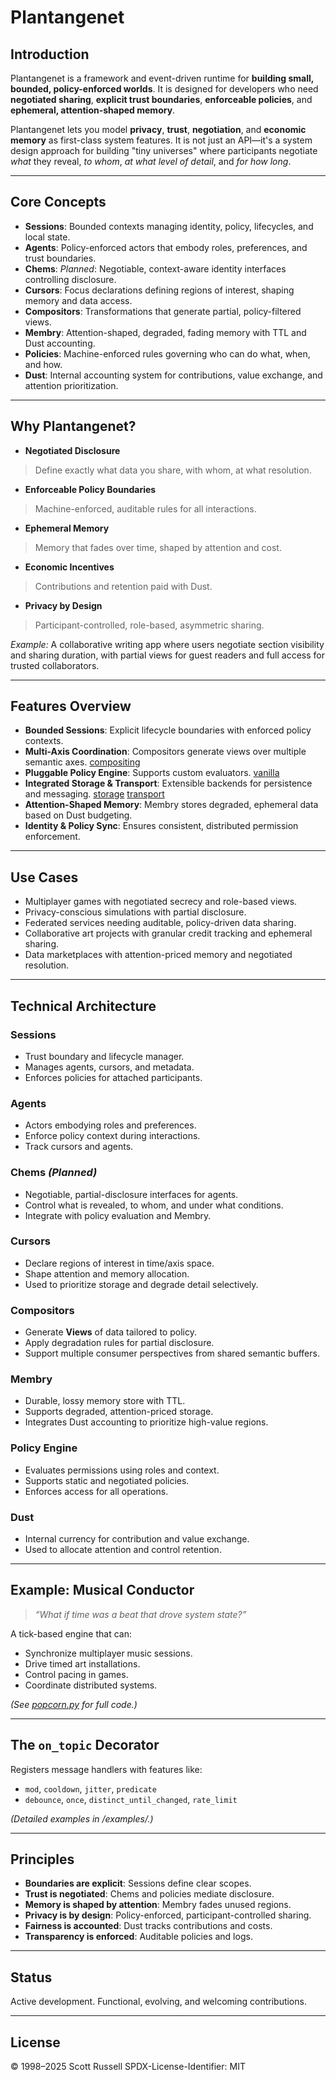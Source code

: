 # Plantangenet

## Introduction

Plantangenet is a framework and event-driven runtime for **building small, bounded, policy-enforced worlds**. It is designed for developers who need **negotiated sharing**, **explicit trust boundaries**, **enforceable policies**, and **ephemeral, attention-shaped memory**.

Plantangenet lets you model **privacy**, **trust**, **negotiation**, and **economic memory** as first-class system features. It is not just an API—it's a system design approach for building "tiny universes" where participants negotiate *what* they reveal, *to whom*, *at what level of detail*, and *for how long*.

---

## Core Concepts

* **Sessions**: Bounded contexts managing identity, policy, lifecycles, and local state.
* **Agents**: Policy-enforced actors that embody roles, preferences, and trust boundaries.
* **Chems**: *Planned*: Negotiable, context-aware identity interfaces controlling disclosure.
* **Cursors**: Focus declarations defining regions of interest, shaping memory and data access.
* **Compositors**: Transformations that generate partial, policy-filtered views.
* **Membry**: Attention-shaped, degraded, fading memory with TTL and Dust accounting.
* **Policies**: Machine-enforced rules governing who can do what, when, and how.
* **Dust**: Internal accounting system for contributions, value exchange, and attention prioritization.

---

## Why Plantangenet?

* **Negotiated Disclosure**

> Define exactly what data you share, with whom, at what resolution.

* **Enforceable Policy Boundaries**

> Machine-enforced, auditable rules for all interactions.

* **Ephemeral Memory**

> Memory that fades over time, shaped by attention and cost.

* **Economic Incentives**

> Contributions and retention paid with Dust.

* **Privacy by Design**

> Participant-controlled, role-based, asymmetric sharing.

*Example:* A collaborative writing app where users negotiate section visibility and sharing duration, with partial views for guest readers and full access for trusted collaborators.

---

## Features Overview

* **Bounded Sessions**: Explicit lifecycle boundaries with enforced policy contexts.
* **Multi-Axis Coordination**: Compositors generate views over multiple semantic axes. [compositing](docs/technical/COMPOSITORS_AND_AXES.md)
* **Pluggable Policy Engine**: Supports custom evaluators. [vanilla](python/plantangenet/policy/vanilla.py)
* **Integrated Storage & Transport**: Extensible backends for persistence and messaging. [storage](python/plantangenet/ocean/mixins/storage.py) [transport](python/plantangenet/ocean/mixins/transport.py)
* **Attention-Shaped Memory**: Membry stores degraded, ephemeral data based on Dust budgeting.
* **Identity & Policy Sync**: Ensures consistent, distributed permission enforcement.

---

## Use Cases

* Multiplayer games with negotiated secrecy and role-based views.
* Privacy-conscious simulations with partial disclosure.
* Federated services needing auditable, policy-driven data sharing.
* Collaborative art projects with granular credit tracking and ephemeral sharing.
* Data marketplaces with attention-priced memory and negotiated resolution.

---

## Technical Architecture

### Sessions

* Trust boundary and lifecycle manager.
* Manages agents, cursors, and metadata.
* Enforces policies for attached participants.

### Agents

* Actors embodying roles and preferences.
* Enforce policy context during interactions.
* Track cursors and agents.

### Chems *(Planned)*

* Negotiable, partial-disclosure interfaces for agents.
* Control what is revealed, to whom, and under what conditions.
* Integrate with policy evaluation and Membry.

### Cursors

* Declare regions of interest in time/axis space.
* Shape attention and memory allocation.
* Used to prioritize storage and degrade detail selectively.

### Compositors

* Generate **Views** of data tailored to policy.
* Apply degradation rules for partial disclosure.
* Support multiple consumer perspectives from shared semantic buffers.

### Membry

* Durable, lossy memory store with TTL.
* Supports degraded, attention-priced storage.
* Integrates Dust accounting to prioritize high-value regions.

### Policy Engine

* Evaluates permissions using roles and context.
* Supports static and negotiated policies.
* Enforces access for all operations.

### Dust

* Internal currency for contribution and value exchange.
* Used to allocate attention and control retention.

---

## Example: Musical Conductor

> *“What if time was a beat that drove system state?”*

A tick-based engine that can:

* Synchronize multiplayer music sessions.
* Drive timed art installations.
* Control pacing in games.
* Coordinate distributed systems.

*(See [popcorn.py](examples/popcorn.py) for full code.)*

---

## The `on_topic` Decorator

Registers message handlers with features like:

* `mod`, `cooldown`, `jitter`, `predicate`
* `debounce`, `once`, `distinct_until_changed`, `rate_limit`

*(Detailed examples in /examples/.)*

---

## Principles

* **Boundaries are explicit**: Sessions define clear scopes.
* **Trust is negotiated**: Chems and policies mediate disclosure.
* **Memory is shaped by attention**: Membry fades unused regions.
* **Privacy is by design**: Policy-enforced, participant-controlled sharing.
* **Fairness is accounted**: Dust tracks contributions and costs.
* **Transparency is enforced**: Auditable policies and logs.

---

## Status

Active development. Functional, evolving, and welcoming contributions.

---

## License

© 1998–2025 Scott Russell
SPDX-License-Identifier: MIT
